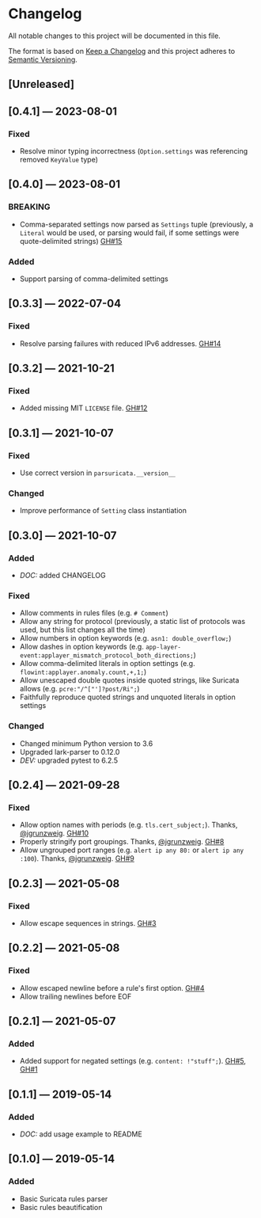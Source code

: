 # Changelog
All notable changes to this project will be documented in this file.

The format is based on [Keep a Changelog](http://keepachangelog.com/en/1.0.0/)
and this project adheres to [Semantic Versioning](http://semver.org/spec/v2.0.0.html).


## [Unreleased]


## [0.4.1] — 2023-08-01
### Fixed
 - Resolve minor typing incorrectness (`Option.settings` was referencing removed `KeyValue` type)


## [0.4.0] — 2023-08-01
### BREAKING
 - Comma-separated settings now parsed as `Settings` tuple (previously, a `Literal` would be used, or parsing would fail, if some settings were quote-delimited strings)  [GH#15](https://github.com/theY4Kman/parsuricata/issues/15)

### Added
 - Support parsing of comma-delimited settings


## [0.3.3] — 2022-07-04
### Fixed
 - Resolve parsing failures with reduced IPv6 addresses. [GH#14](https://github.com/theY4Kman/parsuricata/issues/14)


## [0.3.2] — 2021-10-21
### Fixed
 - Added missing MIT `LICENSE` file. [GH#12](https://github.com/theY4Kman/parsuricata/issues/12)


## [0.3.1] — 2021-10-07
### Fixed
 - Use correct version in `parsuricata.__version__`

### Changed
 - Improve performance of `Setting` class instantiation


## [0.3.0] — 2021-10-07
### Added
 - _DOC:_ added CHANGELOG

### Fixed
 - Allow comments in rules files (e.g. `# Comment`)
 - Allow any string for protocol (previously, a static list of protocols was used, but this list changes all the time)
 - Allow numbers in option keywords (e.g. `asn1: double_overflow;`)
 - Allow dashes in option keywords (e.g. `app-layer-event:applayer_mismatch_protocol_both_directions;`)
 - Allow comma-delimited literals in option settings (e.g. `flowint:applayer.anomaly.count,+,1;`)
 - Allow unescaped double quotes inside quoted strings, like Suricata allows (e.g. `pcre:"/^["']?post/Ri";`)
 - Faithfully reproduce quoted strings and unquoted literals in option settings

### Changed
 - Changed minimum Python version to 3.6
 - Upgraded lark-parser to 0.12.0
 - _DEV:_ upgraded pytest to 6.2.5


## [0.2.4] — 2021-09-28
### Fixed
 - Allow option names with periods (e.g. `tls.cert_subject;`). Thanks, [@jgrunzweig](https://github.com/jgrunzweig). [GH#10](https://github.com/theY4Kman/parsuricata/issues/10)
 - Properly stringify port groupings. Thanks, [@jgrunzweig](https://github.com/jgrunzweig). [GH#8](https://github.com/theY4Kman/parsuricata/issues/8)
 - Allow ungrouped port ranges (e.g. `alert ip any 80:` or `alert ip any :100`). Thanks, [@jgrunzweig](https://github.com/jgrunzweig). [GH#9](https://github.com/theY4Kman/parsuricata/issues/9)


## [0.2.3] — 2021-05-08
### Fixed
 - Allow escape sequences in strings. [GH#3](https://github.com/theY4Kman/parsuricata/issues/3)


## [0.2.2] — 2021-05-08
### Fixed
 - Allow escaped newline before a rule's first option. [GH#4](https://github.com/theY4Kman/parsuricata/issues/4)
 - Allow trailing newlines before EOF


## [0.2.1] — 2021-05-07
### Added
 - Added support for negated settings (e.g. `content: !"stuff";`). [GH#5](https://github.com/theY4Kman/parsuricata/issues/5), [GH#1](https://github.com/theY4Kman/parsuricata/issues/1)


## [0.1.1] — 2019-05-14
### Added
 - _DOC:_ add usage example to README


## [0.1.0] — 2019-05-14
### Added
 - Basic Suricata rules parser
 - Basic rules beautification
